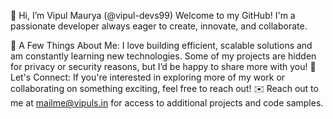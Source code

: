 👋 Hi, I’m Vipul Maurya (@vipul-devs99)
Welcome to my GitHub! I'm a passionate developer always eager to create, innovate, and collaborate.

🌟 A Few Things About Me:
I love building efficient, scalable solutions and am constantly learning new technologies.
Some of my projects are hidden for privacy or security reasons, but I’d be happy to share more with you!
📩 Let's Connect:
If you're interested in exploring more of my work or collaborating on something exciting, feel free to reach out!
✉️ Reach out to me at mailme@vipuls.in for access to additional projects and code samples.
